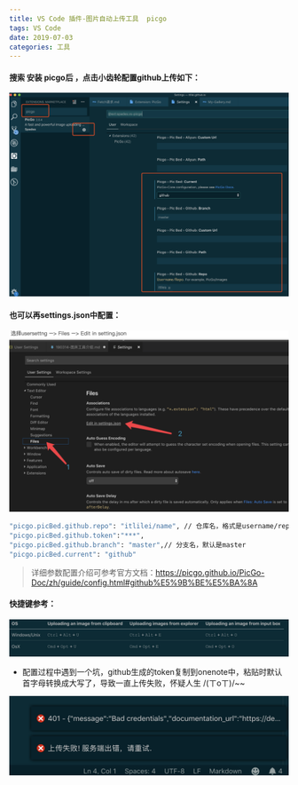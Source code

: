 ```yaml
---
title: VS Code 插件-图片自动上传工具  picgo
tags: VS Code
date: 2019-07-03
categories: 工具
---
```


#### 搜索 安装  picgo后 ，点击小齿轮配置github上传如下：

![1.jpg](https://raw.githubusercontent.com/itlilei/pic/master/1.jpg?token=AEM2KM4SNFMKIYHOV7E4PDC5DRNC6)

#### 也可以再settings.json中配置：

![2.jpg](https://raw.githubusercontent.com/itlilei/pic/master/2.jpg?token=AEM2KMYYCSKFCHUUJYV3VVC5DRNEA)

``` bash
"picgo.picBed.github.repo": "itlilei/name", // 仓库名，格式是username/reponame
"picgo.picBed.github.token":"***", 
"picgo.picBed.github.branch": "master",// 分支名，默认是master
"picgo.picBed.current": "github"
```

> 详细参数配置介绍可参考官方文档：https://picgo.github.io/PicGo-Doc/zh/guide/config.html#github%E5%9B%BE%E5%BA%8A

#### 快捷键参考：

![4.jpg](https://raw.githubusercontent.com/itlilei/pic/master/4.jpg?token=AEM2KM6T5EX2RK4P6L4KL2C5DRLUK)

* 配置过程中遇到一个坑，github生成的token复制到onenote中，粘贴时默认首字母转换成大写了，导致一直上传失败，怀疑人生 /(ㄒoㄒ)/~~

![3.jpg](https://raw.githubusercontent.com/itlilei/pic/master/3.jpg?token=AEM2KM2RN4Z6JDKJBDODWBC5DRM6O)